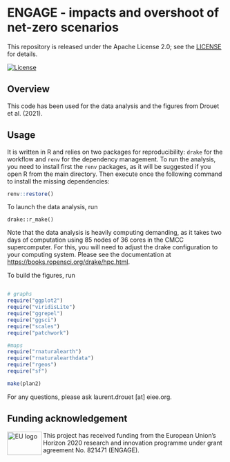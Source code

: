 # ENGAGE - impacts and overshoot of net-zero scenarios

This repository is released under the Apache License 2.0;
see the [LICENSE](LICENSE) for details.

[![License](https://img.shields.io/badge/License-Apache_2.0-blue.svg)](https://opensource.org/licenses/Apache-2.0)

## Overview

This code has been used for the data analysis and the figures from Drouet et al. (2021). 

## Usage

It is written in R and relies on two packages for reproducibility: `drake` for the workflow and `renv` for the dependency management. To run the analysis, you need to install first the `renv` packages, as it will be suggested if you open R from the main directory. Then execute once the following command to install the missing dependencies:

```r
renv::restore()
```

To launch the data analysis, run
```
drake::r_make()
```

Note that the data analysis is heavily computing demanding, as it takes two days of computation using 85 nodes of 36 cores in the CMCC supercomputer. For this, you will need to adjust the drake configuration to your computing system. Please see the documentation at https://books.ropensci.org/drake/hpc.html. 


To build the figures, run
```r

# graphs
require("ggplot2")
require("viridisLite")
require("ggrepel")
require("ggsci")
require("scales")
require("patchwork")

#maps
require("rnaturalearth")
require("rnaturalearthdata")
require("rgeos")
require("sf")

make(plan2)

```

For any questions, please ask laurent.drouet [at] eiee.org. 

## Funding acknowledgement

<img src="./_static/EU-logo.jpg" width="80" height="54" align="left" alt="EU logo" />
This project has received funding from the European Union’s Horizon 2020 research
and innovation programme under grant agreement No. 821471 (ENGAGE).

